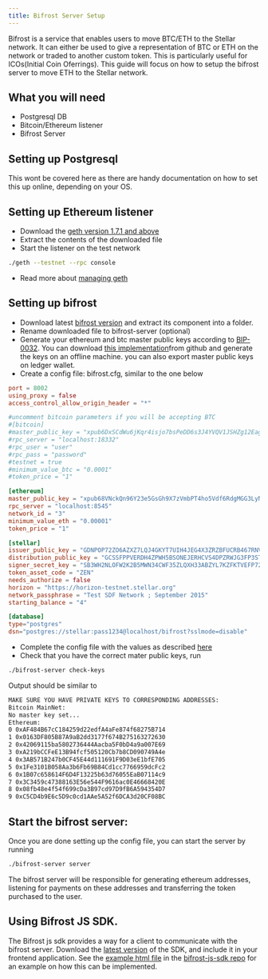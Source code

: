 ```yaml
---
title: Bifrost Server Setup
---
```


Bifrost is a service that enables users to move BTC/ETH to the Stellar network. It can either be used to give a representation of BTC or ETH on the network or traded to another custom token. This is particularly useful for ICOs(Initial Coin Oferrings). 
This guide will focus on how to setup the bifrost server to move ETH to the Stellar network.

## What you will need

- Postgresql DB 
- Bitcoin/Ethereum listener
- Bifrost Server

## Setting up Postgresql
This wont be covered here as there are handy documentation on how to set this up online, depending on your OS.

## Setting up Ethereum listener
- Download the [geth version 1.7.1 and above](https://geth.ethereum.org/downloads/)
- Extract the contents of the downloaded file
- Start the listener on the test network 
```bash  
./geth --testnet --rpc console
```
- Read more about [managing geth](https://github.com/ethereum/go-ethereum)

## Setting up bifrost
- Download latest [bifrost version](https://github.com/stellar/go/releases/tag/bifrost-v0.0.2) and extract its component into a folder.
- Rename downloaded file to bifrost-server (optional)
- Generate your ethereum and btc master public keys according to [BIP-0032](https://github.com/bitcoin/bips/blob/master/bip-0032.mediawiki).  You can download [this implementation](https://iancoleman.io/bip39/)from github and generate the keys on an offline machine. you can also export master public keys on ledger wallet.
- Create a config file: bifrost.cfg, similar to the one below

<code-example name="bifrost.cfg">

```toml
port = 8002
using_proxy = false
access_control_allow_origin_header = "*"

#uncomment bitcoin parameters if you will be accepting BTC
#[bitcoin]
#master_public_key = "xpub6DxSCdWu6jKqr4isjo7bsPeDD6s3J4YVQV1JSHZg12Eagdqnf7XX4fxqyW2sLhUoFWutL7tAELU2LiGZrEXtjVbvYptvTX5Eoa4Mamdjm9u"
#rpc_server = "localhost:18332"
#rpc_user = "user"
#rpc_pass = "password"
#testnet = true
#minimum_value_btc = "0.0001"
#token_price = "1"

[ethereum]
master_public_key = "xpub68VNckQn96Y23e5GsGh9X7zVmbPT4ho5Vdf6RdgMGG3LyNhH2cLFDCib9zgn8QWgj261xu7MYbmBsX8Fp5VkfDUrecUnpEGWkyCo7qK2gxn"
rpc_server = "localhost:8545"
network_id = "3"
minimum_value_eth = "0.00001"
token_price = "1"

[stellar]
issuer_public_key = "GDNPOP72ZO6AZXZ7LQJ4GKYT7UIH4JEG4X3ZRZBFUCRB467RNV3SFK5D"
distribution_public_key = "GCSSFPPVERDH4ZPWH5BSONEJERHCVS4DPZRWJG3FP3STOA5ZFTD3GMZ5"
signer_secret_key = "SB3WH2NLOFW2K2B5MWN34CWF35ZLQXH33ABZYL7KZFKTVEFP72Q574LM"
token_asset_code = "ZEN"
needs_authorize = false
horizon = "https://horizon-testnet.stellar.org"
network_passphrase = "Test SDF Network ; September 2015"
starting_balance = "4"

[database]
type="postgres"
dsn="postgres://stellar:pass1234@localhost/bifrost?sslmode=disable"

```

</code-example>


- Complete the config file with the values as described [here](https://github.com/stellar/go/tree/master/services/bifrost#config)
- Check that you have the correct mater public keys, run 

```bash 
./bifrost-server check-keys
```

Output should be similar to

```bash
MAKE SURE YOU HAVE PRIVATE KEYS TO CORRESPONDING ADDRESSES:
Bitcoin MainNet:
No master key set...
Ethereum:
0 0xAF484B67cC184259d22edfA4aFe874f68275B714
1 0x0163DF805B87A9aB2dd3177f674B275163272630
2 0x42069115ba5802736444Aacba5F0bD4a9a007E69
3 0xA219bCCFeE13B94fcf505120Cb7b8CD090749A4e
4 0x3AB571B247b0CF45E44d111691F9D03eE1bfE705
5 0x1Fe3101B058Aa3b6Fb69B84Cd1cc7766959dcFc2
6 0x1B07c658614F6D4F13225b63d76055EaB07114c9
7 0x3C3459c47388163E56e544F9616ac0E46668420E
8 0x08fb48e4f54f699cDa3B97cd97D9fB6A594354D7
9 0xC5CD4b9E6c5D9c0cd1AAe5A52f6DCA3d20CF08BC
```

## Start the bifrost server: 

Once you are done setting up the config file, you can start the server by running 
```bash
./bifrost-server server
```
The bifrost server will be responsible for generating ethereum addresses, listening for payments on these 
addresses and transferring the token purchased to the user.


## Using Bifrost JS SDK.

The Bifrost js sdk provides a way for a client to communicate with the bifrost server. 
Download the [latest version](https://github.com/stellar/bifrost-js-sdk/releases) of the SDK, and include it in your frontend application. See the [example html file](https://github.com/stellar/bifrost-js-sdk/blob/master/example.html) in the [bifrost-js-sdk repo](https://github.com/stellar/bifrost-js-sdk) for an example on how this can be implemented.







